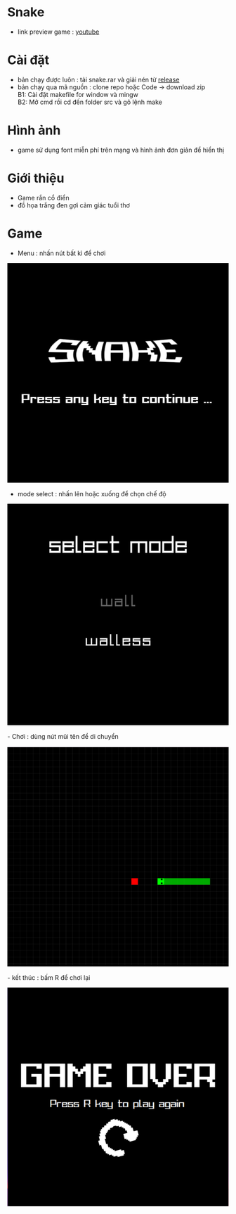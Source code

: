 # Snake
- link preview game : [youtube]()
# Cài đặt
- bản chạy được luôn : tải snake.rar và giải nén từ [release](https://github.com/quanganh16705/quang_teo/releases/tag/release)
- bản chạy qua mã nguồn : clone repo hoặc Code -> download zip </br>
B1: Cài đặt makefile for window và mingw </br>
B2: Mở cmd rồi  cd đến folder src và gõ lệnh make
# Hình ảnh 
- game sử dụng font miễn phí trên mạng và hình ảnh đơn giản để hiển thị
# Giới thiệu
- Game rắn cổ điển 
- đồ họa trắng đen gợi cảm giác tuổi thơ
# Game
- Menu : nhấn nút bất kì để chơi
<div style="text-align: center;">

![menu](src/readme/menu.png)

</div>

- mode select : nhấn lên hoặc xuống để chọn chế độ
<div style="text-align: center;">

![rule](src/readme/mode.png)

</div>
- Chơi : dùng nút mũi tên để di chuyển 
<div style="text-align: center;">

![play](src/readme/play.png)

</div>
- kết thúc : bấm R để chơi lại
<div style="text-align: center;">

![gameover](src/readme/gameOver.png)

</div>